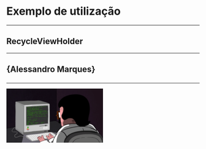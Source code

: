 #                       Exemplo de utilização
-----------------------------------------------------------------------------
##                         RecycleViewHolder
-----------------------------------------------------------------------------
{Alessandro Marques}
-----------------------------------------------------------------------------

###                
-----------------------------------------------------------------------------
<img src="comp.gif" alt="Progrmando pra caraio." width="50%" height="50%"/>